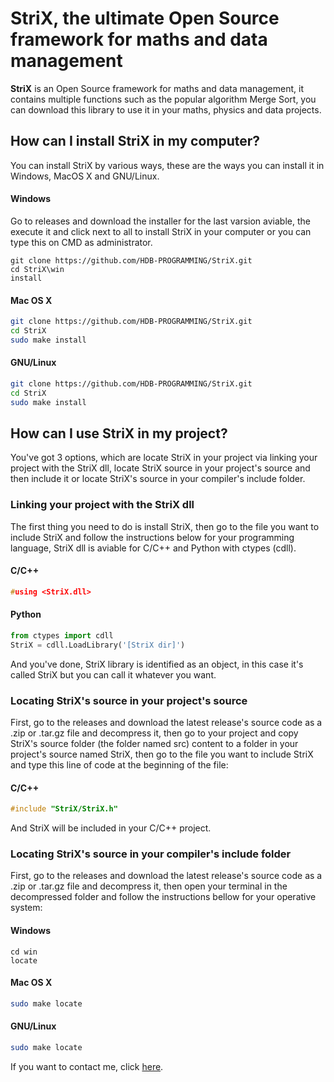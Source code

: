 # StriX, the ultimate Open Source framework for maths and data management
**StriX** is an Open Source framework for maths and data management, it contains multiple functions such as the popular algorithm Merge Sort, you can download this library to use it in your maths, physics and data projects.

## How can I install StriX in my computer?
You can install StriX by various ways, these are the ways you can install it in Windows, MacOS X and GNU/Linux.

#### Windows
Go to releases and download the installer for the last varsion aviable, the execute it and click next to all to install StriX in your computer or you can type this on CMD as administrator.
```batch
git clone https://github.com/HDB-PROGRAMMING/StriX.git
cd StriX\win
install
```
#### Mac OS X
```zsh
git clone https://github.com/HDB-PROGRAMMING/StriX.git
cd StriX
sudo make install
```
#### GNU/Linux
```bash
git clone https://github.com/HDB-PROGRAMMING/StriX.git
cd StriX
sudo make install
```

## How can I use StriX in my project?
You've got 3 options, which are locate StriX in your project via linking your project with the StriX dll, locate StriX source in your project's source and then include it or locate StriX's source in your compiler's include folder.

### Linking your project with the StriX dll
The first thing you need to do is install StriX, then go to the file you want to include StriX and follow the instructions below for your programming language, StriX dll is aviable for C/C++ and Python with ctypes (cdll).

#### C/C++
```c++
#using <StriX.dll>
```
#### Python
```python
from ctypes import cdll
StriX = cdll.LoadLibrary('[StriX dir]')
```
And you've done, StriX library is identified as an object, in this case it's called StriX but you can call it whatever you want.

### Locating StriX's source in your project's source
First, go to the releases and download the latest release's source code as a .zip or .tar.gz file and decompress it, then go to your project and copy StriX's source folder (the folder named src) content to a folder in your project's source named StriX, then go to the file you want to include StriX and type this line of code at the beginning of the file:

#### C/C++
```c++
#include "StriX/StriX.h"
``` 
And StriX will be included in your C/C++ project.

### Locating StriX's source in your compiler's include folder
First, go to the releases and download the latest release's source code as a .zip or .tar.gz file and decompress it, then open your terminal in the decompressed folder and follow the instructions bellow for your operative system:

#### Windows
```batch
cd win
locate
```
#### Mac OS X
```zsh
sudo make locate
```
#### GNU/Linux
```bash
sudo make locate
```

If you want to contact me, click [here](mailto:hdbprogramming@gmail.com).